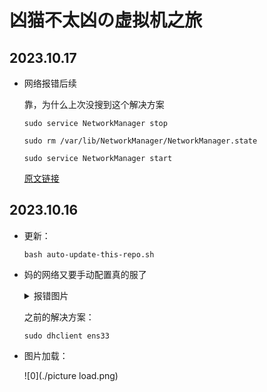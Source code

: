 # 凶猫不太凶の虚拟机之旅

## 2023.10.17

   - 网络报错后续

     靠，为什么上次没搜到这个解决方案

     ```
     sudo service NetworkManager stop
     ```
     
     ``` 
     sudo rm /var/lib/NetworkManager/NetworkManager.state
     ```
     
     ```
     sudo service NetworkManager start
     ```
     
     [原文链接](https://blog.csdn.net/weixin_44126988/article/details/128581200)

## 2023.10.16

   - 更新：

     ```
     bash auto-update-this-repo.sh
     ```

   - 妈的网络又要手动配置真的服了

     <details>
         <summary>报错图片</summary>
         <p>
             <img src="networkW1.png"/>
             <img src="networkW2.png"/>
         </p>
     </details>


     之前的解决方案：

     ``` 
     sudo dhclient ens33
     ```

- 图片加载：

  ![0](./picture load.png)
